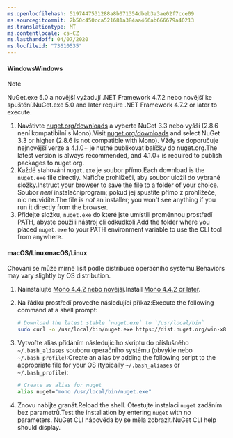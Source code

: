 ```yaml
---
ms.openlocfilehash: 5197447531288a8b071354dbeb3a3ae02f7cce09
ms.sourcegitcommit: 2b50c450cca521681a384aa466ab666679a40213
ms.translationtype: MT
ms.contentlocale: cs-CZ
ms.lasthandoff: 04/07/2020
ms.locfileid: "73610535"
---
```

#### <a name="windows"></a><span data-ttu-id="287cd-101">Windows</span><span class="sxs-lookup"><span data-stu-id="287cd-101">Windows</span></span>

> [!Note]
> <span data-ttu-id="287cd-102">NuGet.exe 5.0 a novější vyžadují .NET Framework 4.7.2 nebo novější ke spuštění.</span><span class="sxs-lookup"><span data-stu-id="287cd-102">NuGet.exe 5.0 and later require .NET Framework 4.7.2 or later to execute.</span></span>

1. <span data-ttu-id="287cd-103">Navštivte [nuget.org/downloads](https://nuget.org/downloads) a vyberte NuGet 3.3 nebo vyšší (2.8.6 není kompatibilní s Mono).</span><span class="sxs-lookup"><span data-stu-id="287cd-103">Visit [nuget.org/downloads](https://nuget.org/downloads) and select NuGet 3.3 or higher (2.8.6 is not compatible with Mono).</span></span> <span data-ttu-id="287cd-104">Vždy se doporučuje nejnovější verze a 4.1.0+ je nutné publikovat balíčky do nuget.org.</span><span class="sxs-lookup"><span data-stu-id="287cd-104">The latest version is always recommended, and 4.1.0+ is required to publish packages to nuget.org.</span></span>
1. <span data-ttu-id="287cd-105">Každé stahování `nuget.exe` je soubor přímo.</span><span class="sxs-lookup"><span data-stu-id="287cd-105">Each download is the `nuget.exe` file directly.</span></span> <span data-ttu-id="287cd-106">Nařiďte prohlížeči, aby soubor uložil do vybrané složky.</span><span class="sxs-lookup"><span data-stu-id="287cd-106">Instruct your browser to save the file to a folder of your choice.</span></span> <span data-ttu-id="287cd-107">Soubor *není* instalačníprogram; pokud jej spustíte přímo z prohlížeče, nic neuvidíte.</span><span class="sxs-lookup"><span data-stu-id="287cd-107">The file is *not* an installer; you won't see anything if you run it directly from the browser.</span></span>
1. <span data-ttu-id="287cd-108">Přidejte složku, `nuget.exe` do které jste umístili proměnnou prostředí PATH, abyste použili nástroj cli odkudkoli.</span><span class="sxs-lookup"><span data-stu-id="287cd-108">Add the folder where you placed `nuget.exe` to your PATH environment variable to use the CLI tool from anywhere.</span></span>

#### <a name="macoslinux"></a><span data-ttu-id="287cd-109">macOS/Linux</span><span class="sxs-lookup"><span data-stu-id="287cd-109">macOS/Linux</span></span>

<span data-ttu-id="287cd-110">Chování se může mírně lišit podle distribuce operačního systému.</span><span class="sxs-lookup"><span data-stu-id="287cd-110">Behaviors may vary slightly by OS distribution.</span></span>

1. <span data-ttu-id="287cd-111">Nainstalujte [Mono 4.4.2 nebo novější](https://www.mono-project.com/docs/getting-started/install/).</span><span class="sxs-lookup"><span data-stu-id="287cd-111">Install [Mono 4.4.2 or later](https://www.mono-project.com/docs/getting-started/install/).</span></span>

1. <span data-ttu-id="287cd-112">Na řádku prostředí proveďte následující příkaz:</span><span class="sxs-lookup"><span data-stu-id="287cd-112">Execute the following command at a shell prompt:</span></span>

    ```bash
    # Download the latest stable `nuget.exe` to `/usr/local/bin`
    sudo curl -o /usr/local/bin/nuget.exe https://dist.nuget.org/win-x86-commandline/latest/nuget.exe
    ```

1. <span data-ttu-id="287cd-113">Vytvořte alias přidáním následujícího skriptu do příslušného `~/.bash_aliases` souboru operačního systému (obvykle nebo `~/.bash_profile`):</span><span class="sxs-lookup"><span data-stu-id="287cd-113">Create an alias by adding the following script to the appropriate file for your OS (typically `~/.bash_aliases` or `~/.bash_profile`):</span></span>

    ```bash
    # Create as alias for nuget
    alias nuget="mono /usr/local/bin/nuget.exe"
    ```

1. <span data-ttu-id="287cd-114">Znovu nabijte granát.</span><span class="sxs-lookup"><span data-stu-id="287cd-114">Reload the shell.</span></span>  <span data-ttu-id="287cd-115">Otestujte instalaci `nuget` zadáním bez parametrů.</span><span class="sxs-lookup"><span data-stu-id="287cd-115">Test the installation by entering `nuget` with no parameters.</span></span> <span data-ttu-id="287cd-116">NuGet CLI nápověda by se měla zobrazit.</span><span class="sxs-lookup"><span data-stu-id="287cd-116">NuGet CLI help should display.</span></span>
